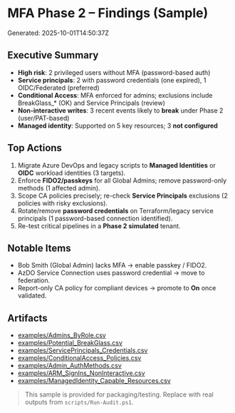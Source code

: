 # MFA Phase 2 – Findings (Sample)

Generated: 2025-10-01T14:50:37Z

## Executive Summary
- **High risk**: 2 privileged users without MFA (password-based auth)
- **Service principals**: 2 with password credentials (one expired), 1 OIDC/Federated (preferred)
- **Conditional Access**: MFA enforced for admins; exclusions include BreakGlass_* (OK) and Service Principals (review)
- **Non-interactive writes**: 3 recent events likely to **break** under Phase 2 (user/PAT-based)
- **Managed identity**: Supported on 5 key resources; 3 **not configured**

## Top Actions
1. Migrate Azure DevOps and legacy scripts to **Managed Identities** or **OIDC** workload identities (3 targets).
2. Enforce **FIDO2/passkeys** for all Global Admins; remove password-only methods (1 affected admin).
3. Scope CA policies precisely; re-check **Service Principals** exclusions (2 policies with risky exclusions).
4. Rotate/remove **password credentials** on Terraform/legacy service principals (1 password-based connection identified).
5. Re-test critical pipelines in a **Phase 2 simulated** tenant.

## Notable Items
- Bob Smith (Global Admin) lacks MFA → enable passkey / FIDO2.
- AzDO Service Connection uses password credential → move to federation.
- Report-only CA policy for compliant devices → promote to **On** once validated.

## Artifacts
- [examples/Admins_ByRole.csv](../examples/Admins_ByRole.csv)
- [examples/Potential_BreakGlass.csv](../examples/Potential_BreakGlass.csv)
- [examples/ServicePrincipals_Credentials.csv](../examples/ServicePrincipals_Credentials.csv)
- [examples/ConditionalAccess_Policies.csv](../examples/ConditionalAccess_Policies.csv)
- [examples/Admin_AuthMethods.csv](../examples/Admin_AuthMethods.csv)
- [examples/ARM_SignIns_NonInteractive.csv](../examples/ARM_SignIns_NonInteractive.csv)
- [examples/ManagedIdentity_Capable_Resources.csv](../examples/ManagedIdentity_Capable_Resources.csv)

> This sample is provided for packaging/testing. Replace with real outputs from `scripts/Run-Audit.ps1`.

